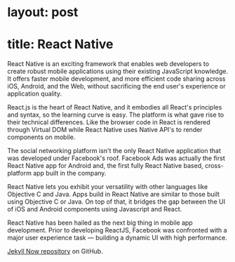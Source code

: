 # layout: post
# title: React Native


React Native is an exciting framework that enables web developers to create robust mobile applications using their existing JavaScript knowledge. It offers faster mobile development, and more efficient code sharing across iOS, Android, and the Web, without sacrificing the end user's experience or application quality.

React.js is the heart of React Native, and it embodies all React's principles and syntax, so the learning curve is easy. The platform is what gave rise to their technical differences. Like the browser code in React is rendered through Virtual DOM while React Native uses Native API's to render components on mobile.

The social networking platform isn't the only React Native application that was developed under Facebook's roof. Facebook Ads was actually the first React Native app for Android and, the first fully React Native based, cross-platform app built in the company.

React Native lets you exhibit your versatility with other languages like Objective C and Java. Apps build in React Native are similar to those built using Objective C or Java. On top of that, it bridges the gap between the UI of iOS and Android components using Javascript and React.

React Native has been hailed as the next big thing in mobile app development. Prior to developing ReactJS, Facebook was confronted with a major user experience task — building a dynamic UI with high performance.

[Jekyll Now repository](https://github.com/barryclark/jekyll-now) on GitHub.
